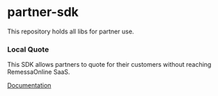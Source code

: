# partner-sdk
This repository holds all libs for partner use.

### Local Quote

This SDK allows partners to quote for their customers without reaching RemessaOnline SaaS.

[Documentation](./src/local-quote/README.md)
